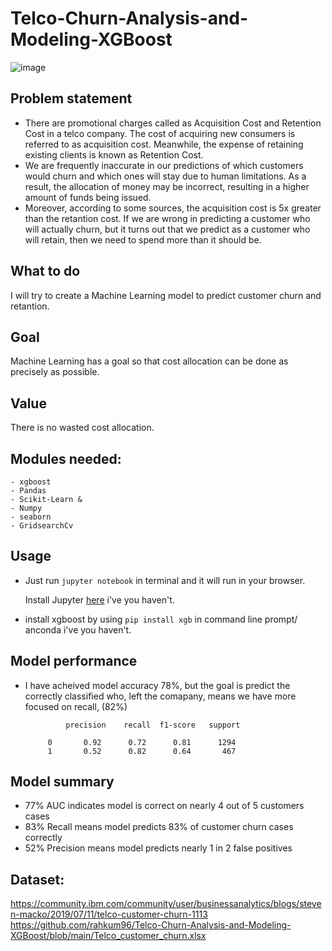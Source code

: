 # Telco-Churn-Analysis-and-Modeling-XGBoost
![image](https://user-images.githubusercontent.com/86415241/141137806-2d182c32-4848-4465-b8a8-0206c79957ce.png)

## Problem statement
- There are promotional charges called as Acquisition Cost and Retention Cost in a telco company. The cost of acquiring new consumers is referred to as acquisition cost. Meanwhile, the expense of retaining existing clients is known as Retention Cost.
- We are frequently inaccurate in our predictions of which customers would churn and which ones will stay due to human limitations. As a result, the allocation of money may be incorrect, resulting in a higher amount of funds being issued.
- Moreover, according to some sources, the acquisition cost is 5x greater than the retantion cost. If we are wrong in predicting a customer who will actually churn, but it turns out that we predict as a customer who will retain, then we need to spend more than it should be.

## What to do
I will try to create a Machine Learning model to predict customer churn and retantion.

## Goal
Machine Learning has a goal so that cost allocation can be done as precisely as possible.

## Value
There is no wasted cost allocation.

## Modules needed:
```
- xgboost
- Pandas
- Scikit-Learn &
- Numpy
- seaborn
- GridsearchCv
```


## Usage

- Just run `jupyter notebook` in terminal and it will run in your browser.

  Install Jupyter [here](http://jupyter.readthedocs.io/en/latest/install.html) i've you haven't.

- install xgboost by using `pip install xgb` in command line prompt/ anconda  i've you haven't.

## Model performance
- I have acheived model accuracy 78%, but the goal is predict the correctly classified who, left the comapany, means we have more focused on recall, (82%)

               precision    recall  f1-score   support

           0       0.92      0.72      0.81      1294
           1       0.52      0.82      0.64       467

## Model summary
- 77% AUC indicates model is correct on nearly 4 out of 5 customers cases
- 83% Recall means model predicts 83% of customer churn cases correctly
- 52% Precision means model predicts nearly 1 in 2 false positives 

## Dataset:
https://community.ibm.com/community/user/businessanalytics/blogs/steven-macko/2019/07/11/telco-customer-churn-1113 
https://github.com/rahkum96/Telco-Churn-Analysis-and-Modeling-XGBoost/blob/main/Telco_customer_churn.xlsx

